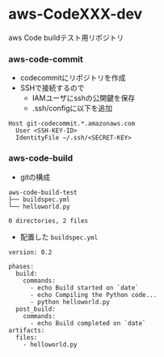 # aws-CodeXXX-dev
aws Code buildテスト用リポジトリ

### aws-code-commit
- codecommitにリポジトリを作成
- SSHで接続するので
  - IAMユーザにsshの公開鍵を保存
  - .ssh/configに以下を追加
```
Host git-codecommit.*.amazonaws.com
  User <SSH-KEY-ID>
  IdentityFile ~/.ssh/<SECRET-KEY>
```

### aws-code-build
- gitの構成
```
aws-code-build-test
├── buildspec.yml
└── helloworld.py

0 directories, 2 files
```

- 配置した `buildspec.yml` 
```
version: 0.2

phases:
  build:
    commands:
      - echo Build started on `date`
      - echo Compiling the Python code...
      - python helloworld.py
  post_build:
    commands:
      - echo Build completed on `date`
artifacts:
  files:
    - helloworld.py
```
